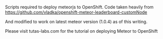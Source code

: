 Scripts required to deploy meteorjs to OpenShift.  Code taken heavily from https://github.com/vladka/openshift-meteor-leaderboard-customNode

And modified to work on latest meteor version (1.0.4) as of this writing.

Please visit tutas-labs.com for the tutorial on deploying Meteor to OpenShift
